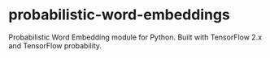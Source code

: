 # probabilistic-word-embeddings

Probabilistic Word Embedding module for Python. Built with TensorFlow 2.x and TensorFlow probability.
